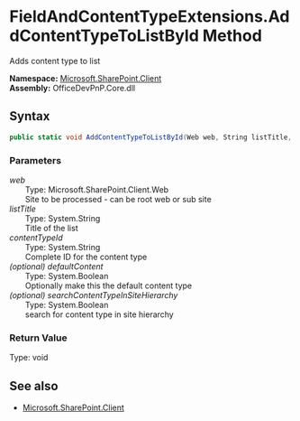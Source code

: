 # FieldAndContentTypeExtensions.AddContentTypeToListById Method  
Adds content type to list  

**Namespace:** [Microsoft.SharePoint.Client](Microsoft.SharePoint.Client.md)  
**Assembly:** OfficeDevPnP.Core.dll  
## Syntax
```C#
public static void AddContentTypeToListById(Web web, String listTitle, String contentTypeId, Boolean defaultContent, Boolean searchContentTypeInSiteHierarchy)
```
### Parameters
*web*  
&emsp;&emsp;Type: Microsoft.SharePoint.Client.Web  
&emsp;&emsp;Site to be processed - can be root web or sub site  
*listTitle*  
&emsp;&emsp;Type: System.String  
&emsp;&emsp;Title of the list  
*contentTypeId*  
&emsp;&emsp;Type: System.String  
&emsp;&emsp;Complete ID for the content type  
*(optional) defaultContent*  
&emsp;&emsp;Type: System.Boolean  
&emsp;&emsp;Optionally make this the default content type  
*(optional) searchContentTypeInSiteHierarchy*  
&emsp;&emsp;Type: System.Boolean  
&emsp;&emsp;search for content type in site hierarchy  
### Return Value
Type: void  

## See also
- [Microsoft.SharePoint.Client](Microsoft.SharePoint.Client.md)
